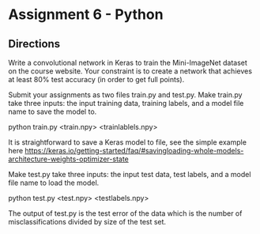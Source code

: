 # Assignment 6 - Python

## Directions
Write a convolutional network in Keras to train the Mini-ImageNet 
dataset on the course website. Your constraint is to create a network
that achieves at least 80% test accuracy (in order to get full points).

Submit your assignments as two files train.py and test.py. Make
train.py take three inputs: the input training data, training labels,
and a model file name to save the model to. 

python train.py <train.npy> <trainlablels.npy> <model file>

It is straightforward to save a Keras model to file, see the simple example here 
https://keras.io/getting-started/faq/#savingloading-whole-models-architecture-weights-optimizer-state

Make test.py take three inputs: the input test data, test labels,
and a model file name to load the model. 

python test.py <test.npy> <testlabels.npy> <model file>

The output of test.py is the test error of the data which is the number of misclassifications divided by size of the test set.
